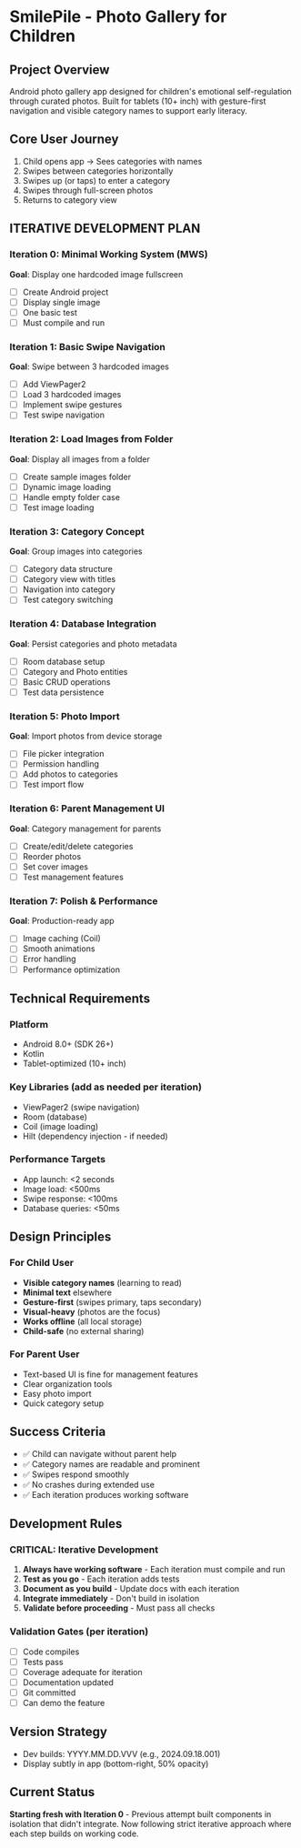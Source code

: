 # SmilePile - Photo Gallery for Children

## Project Overview
Android photo gallery app designed for children's emotional self-regulation through curated photos. Built for tablets (10+ inch) with gesture-first navigation and visible category names to support early literacy.

## Core User Journey
1. Child opens app → Sees categories with names
2. Swipes between categories horizontally
3. Swipes up (or taps) to enter a category
4. Swipes through full-screen photos
5. Returns to category view

## ITERATIVE DEVELOPMENT PLAN

### Iteration 0: Minimal Working System (MWS)
**Goal**: Display one hardcoded image fullscreen
- [ ] Create Android project
- [ ] Display single image
- [ ] One basic test
- [ ] Must compile and run

### Iteration 1: Basic Swipe Navigation
**Goal**: Swipe between 3 hardcoded images
- [ ] Add ViewPager2
- [ ] Load 3 hardcoded images
- [ ] Implement swipe gestures
- [ ] Test swipe navigation

### Iteration 2: Load Images from Folder
**Goal**: Display all images from a folder
- [ ] Create sample images folder
- [ ] Dynamic image loading
- [ ] Handle empty folder case
- [ ] Test image loading

### Iteration 3: Category Concept
**Goal**: Group images into categories
- [ ] Category data structure
- [ ] Category view with titles
- [ ] Navigation into category
- [ ] Test category switching

### Iteration 4: Database Integration
**Goal**: Persist categories and photo metadata
- [ ] Room database setup
- [ ] Category and Photo entities
- [ ] Basic CRUD operations
- [ ] Test data persistence

### Iteration 5: Photo Import
**Goal**: Import photos from device storage
- [ ] File picker integration
- [ ] Permission handling
- [ ] Add photos to categories
- [ ] Test import flow

### Iteration 6: Parent Management UI
**Goal**: Category management for parents
- [ ] Create/edit/delete categories
- [ ] Reorder photos
- [ ] Set cover images
- [ ] Test management features

### Iteration 7: Polish & Performance
**Goal**: Production-ready app
- [ ] Image caching (Coil)
- [ ] Smooth animations
- [ ] Error handling
- [ ] Performance optimization

## Technical Requirements

### Platform
- Android 8.0+ (SDK 26+)
- Kotlin
- Tablet-optimized (10+ inch)

### Key Libraries (add as needed per iteration)
- ViewPager2 (swipe navigation)
- Room (database)
- Coil (image loading)
- Hilt (dependency injection - if needed)

### Performance Targets
- App launch: <2 seconds
- Image load: <500ms
- Swipe response: <100ms
- Database queries: <50ms

## Design Principles

### For Child User
- **Visible category names** (learning to read)
- **Minimal text** elsewhere
- **Gesture-first** (swipes primary, taps secondary)
- **Visual-heavy** (photos are the focus)
- **Works offline** (all local storage)
- **Child-safe** (no external sharing)

### For Parent User
- Text-based UI is fine for management features
- Clear organization tools
- Easy photo import
- Quick category setup

## Success Criteria
- ✅ Child can navigate without parent help
- ✅ Category names are readable and prominent
- ✅ Swipes respond smoothly
- ✅ No crashes during extended use
- ✅ Each iteration produces working software

## Development Rules

### CRITICAL: Iterative Development
1. **Always have working software** - Each iteration must compile and run
2. **Test as you go** - Each iteration adds tests
3. **Document as you build** - Update docs with each iteration
4. **Integrate immediately** - Don't build in isolation
5. **Validate before proceeding** - Must pass all checks

### Validation Gates (per iteration)
- [ ] Code compiles
- [ ] Tests pass
- [ ] Coverage adequate for iteration
- [ ] Documentation updated
- [ ] Git committed
- [ ] Can demo the feature

## Version Strategy
- Dev builds: YYYY.MM.DD.VVV (e.g., 2024.09.18.001)
- Display subtly in app (bottom-right, 50% opacity)

## Current Status
**Starting fresh with Iteration 0** - Previous attempt built components in isolation that didn't integrate. Now following strict iterative approach where each step builds on working code.